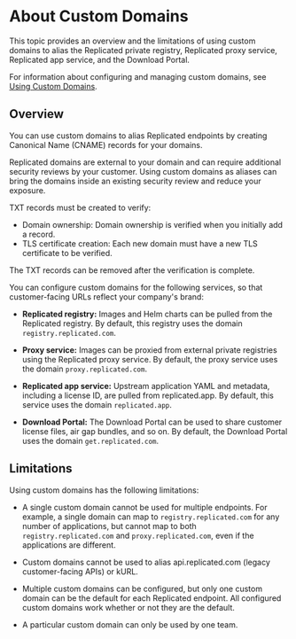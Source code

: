 # About Custom Domains

This topic provides an overview and the limitations of using custom domains to alias the Replicated private registry, Replicated proxy service, Replicated app service, and the Download Portal.

For information about configuring and managing custom domains, see [Using Custom Domains](custom-domains-using).

## Overview

You can use custom domains to alias Replicated endpoints by creating Canonical Name (CNAME) records for your domains.

Replicated domains are external to your domain and can require additional security reviews by your customer. Using custom domains as aliases can bring the domains inside an existing security review and reduce your exposure.

TXT records must be created to verify:

- Domain ownership: Domain ownership is verified when you initially add a record.
- TLS certificate creation: Each new domain must have a new TLS certificate to be verified.

The TXT records can be removed after the verification is complete.

You can configure custom domains for the following services, so that customer-facing URLs reflect your company's brand:

- **Replicated registry:** Images and Helm charts can be pulled from the Replicated registry. By default, this registry uses the domain `registry.replicated.com`.

- **Proxy service:** Images can be proxied from external private registries using the Replicated proxy service. By default, the proxy service uses the domain `proxy.replicated.com`.

- **Replicated app service:** Upstream application YAML and metadata, including a license ID, are pulled from replicated.app. By default, this service uses the domain `replicated.app`.

- **Download Portal:** The Download Portal can be used to share customer license files, air gap bundles, and so on. By default, the Download Portal uses the domain `get.replicated.com`.

## Limitations

Using custom domains has the following limitations:

- A single custom domain cannot be used for multiple endpoints. For example, a single domain can map to `registry.replicated.com` for any number of applications, but cannot map to both `registry.replicated.com` and `proxy.replicated.com`, even if the applications are different.

- Custom domains cannot be used to alias api.replicated.com (legacy customer-facing APIs) or kURL.

- Multiple custom domains can be configured, but only one custom domain can be the default for each Replicated endpoint. All configured custom domains work whether or not they are the default.

- A particular custom domain can only be used by one team.
